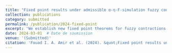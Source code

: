 ```yaml
---
title: "Fixed point results under admissible α-η-F-simulation fuzzy contraction with application"
collection: publications
category: submitted
permalink: /publication/2024-fixed-point
excerpt: 'We establish new fixed point theorems for fuzzy contractions with applications to fractional differential equations.'
date: 2024-03-01  # Date de soumission
venue: '(Submitted)'
citation: 'Fouad I. A. Amir et al. (2024). &quot;Fixed point results under admissible α-η-F-simulation fuzzy contraction with application.&quot; (Submitted).'
---
```

